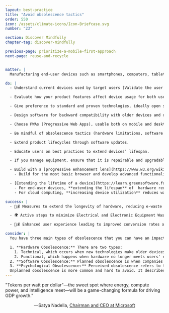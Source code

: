 ```yaml
---
layout: best-practice
title: "Avoid obsolescence tactics"
order: 550
icon: /assets/climate-icons/Icon-Briefcase.svg
number: "23"

section: Discover Mindfully
chapter-tag: discover-mindfully

previous-page: prioritize-a-mobile-first-approach
next-page: reuse-and-recycle


matter: |
  Manufacturing end-user devices such as smartphones, computers, tablets, etc. accounts for 40% of global digital greenhouse gas emissions (GHG). It is the single largest source of emissions (the next biggest source is the usage of these end-user devices, estimated at 26%). It’s fairly simple: We must do everything we can to mitigate the desire to purchase new devices (smartphones, computers, tablets, etc.) by ensuring that digital products can function on as many existing devices as possible.

do: |
  - Understand current devices used by target users [Validate the user journey and needs](validate-the-user-journey-and-needs).

  - Evaluate how your product features affect device usage for both users and your internal teams. Are your features pushing users to upgrade their devices? Are you supporting older hardware, or unintentionally excluding them? Understanding this helps you reduce e-waste and extend device lifespans.

  - Give preference to standard and proven technologies, ideally open source (more in[Reuse and recycle](reuse-and-recycle)).

  - Design software for backward compatibility with older devices and operating systems.

  - Choose PWAs (Progressive Web Apps), usable both on mobile and desktop, instead of Native Apps (which usually require the latest OS and newer devices). It helps in reducing data storage, physical infrastructure, and data transmission. It also streamlines the design, development, and testing processes.

  - Be mindful of obsolescence tactics (hardware limitations, software updates) and avoid deceptive patterns (upgrade pop-ups, feature gating).

  - Extend product lifecycles through software updates.

  - Educate users on best practices to extend devices’ lifespan.

  - If you manage equipment, ensure that it is repairable and upgradable. If you don’t, [Influence your value chain and partners](influence-your-value-chain-and-partners) to promote best practices from the circular economy.

  - Build with a [progressive enhancement lens](https://www.w3.org/wiki/Graceful_degradation_versus_progressive_enhancement) rather than a graceful degradation lens.
    - Build for the most basic browser and develop advanced functionalities that can automatically render in browsers that support them. This ensures inclusivity, reduces device strain, and minimizes environmental impact—without compromising usability.

  - [Extending the lifetime of a device](https://learn.greensoftware.foundation/hardware-efficiency) has the effect of amortizing the carbon emitted so that its CO2e/year is reduced.
    - For end-user devices, **extending the lifespan** of  hardware reduces emissions.
    - For cloud computing, **increasing device utilization** reduces waste (although emissions are the same). The embodied carbon is much lower if utilization is higher. This is a benefit of public computing - you can scale as needed, with less waste.

success: |
  - 🧑💰 Measures to extend the longevity of hardware, reducing e-waste

  - 🌍 Active steps to minimize Electrical and Electronic Equipment Waste

  - 🧑💰 Enhanced user experience leading to improved conversion rates and overall satisfaction

consider: |
  You have three main types of obsolescence that you can have an impact on:

  1. **Hardware Obsolescence:** There are two types: 
    1. Technical, which occurs when new technologies make older devices outdated
    2. Functional, which happens when hardware no longer meets users' needs due to changes in technology or requirements.
  2. **Software Obsolescence:** Planned obsolescence is when companies intentionally design software to become obsolete, forcing users to purchase upgrades or new products. Compatibility obsolescence occurs when software is no longer compatible with older hardware or operating systems, requiring users to upgrade their devices to continue using the latest software.
  3. **Psychological Obsolescence:** Perceived obsolescence refers to the belief that a product is no longer fashionable or desirable, while social obsolescence is driven by peer pressure and social trends that influence individuals to replace their products with newer ones to fit in or maintain a certain image.
  Unplanned obsolescence is more common and hard to avoid. It describes the unintended outcome of forcing users to adopt the latest and greatest devices in order to run your product. Users no longer need a new device to get software upgrades. You can mitigate unplanned obsolescence with progressive enhancement, rather than “graceful degradation”, to deal with older devices.
---
```


<div class="bigquote">
  <span class="highlight">"Tokens per watt per dollar"—the sweet spot where energy, compute power, and intelligence meet—will be a game-changing formula for driving GDP growth."</span>
</div>

<p style="text-align:center;">—Satya Nadella, <a href="https://www.linkedin.com/in/satyanadella?miniProfileUrn=urn%3Ali%3Afsd_profile%3AACoAAAEkwwAB9KEc2TrQgOLEQ-vzRyZeCDyc6DQ">Chairman and CEO at Microsoft</a></p>